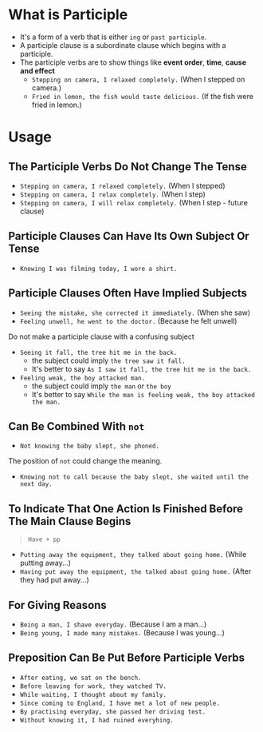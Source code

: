 # What is Participle

- It's a form of a verb that is either `ing` or `past participle`.
- A participle clause is a subordinate clause which begins with a participle.
- The participle verbs are to show things like **event order**, **time**, **cause and effect**
  - `Stepping on camera, I relaxed completely.` (When I stepped on camera.)
  - `Fried in lemon, the fish would taste delicious.` (If the fish were fried in lemon.)

# Usage

## The Participle Verbs Do Not Change The Tense
- `Stepping on camera, I relaxed completely.` (When I stepped)
- `Stepping on camera, I relax completely.` (When I step)
- `Stepping on camera, I will relax completely.` (When I step - future clause)

## Participle Clauses Can Have Its Own Subject Or Tense

- `Knowing I was filming today, I wore a shirt.`
 
## Participle Clauses Often Have Implied Subjects

- `Seeing the mistake, she corrected it immediately.` (When she saw)
- `Feeling unwell, he went to the doctor.` (Because he felt unwell)

Do not make a participle clause with a confusing subject
  - `Seeing it fall, the tree hit me in the back.`
    - the subject could imply `the tree saw it fall.`
    - It's better to say `As I saw it fall, the tree hit me in the back.`
  - `Feeling weak, the boy attacked man.` 
    - the subject could imply `the man` or `the boy`
    - It's better to say `While the man is feeling weak, the boy attacked the man.`

## Can Be Combined With `not`
  
- `Not knowing the baby slept, she phoned.`

The position of `not` could change the meaning.
  - `Knowing not to call because the baby slept, she waited until the next day.`

## To Indicate That One Action Is Finished Before The Main Clause Begins

> `Have + pp`

- `Putting away the equipment, they talked about going home.` (While putting away...)
- `Having put away the equipment, the talked about going home.` (After they had put away...)

## For Giving Reasons

- `Being a man, I shave everyday.` (Because I am a man...)
- `Being young, I made many mistakes.` (Because I was young...)

## Preposition Can Be Put Before Participle Verbs
  - `After eating, we sat on the bench.`
  - `Before leaving for work, they watched TV.`
  - `While waiting, I thought about my family.`
  - `Since coming to England, I have met a lot of new people.`
  - `By practising everyday, she passed her driving test.`
  - `Without knowing it, I had ruined everyhing.`



